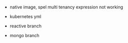 - native image, spel multi tenancy expression not working
- kubernetes yml

- reactive branch
- mongo branch
  
